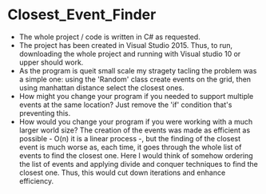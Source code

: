 # Closest_Event_Finder

- The whole project / code is written in C# as requested.
- The project has been created in Visual Studio 2015. Thus, to run, downloading the whole project and running with Visual studio 10 or upper should work.
- As the program is queit small scale my stragety tacling the problem was a simple one: using the 'Random' class create events on the grid, then using manhattan distance select the closest ones.
- How might you change your program if you needed to support multiple events at the same location? Just remove the 'if' condition that's preventing this.
- How would you change your program if you were working with a much larger world size? The creation of the events was made as efficient as possible - O(n) it is a linear process -, but the finding of the closest event is much worse as, each time, it goes through the whole list of events to find the closest one. Here I would think of somehow ordering the list of events and applying divide and conquer techniques to find the closest one. Thus, this would cut down iterations and enhance efficiency.
